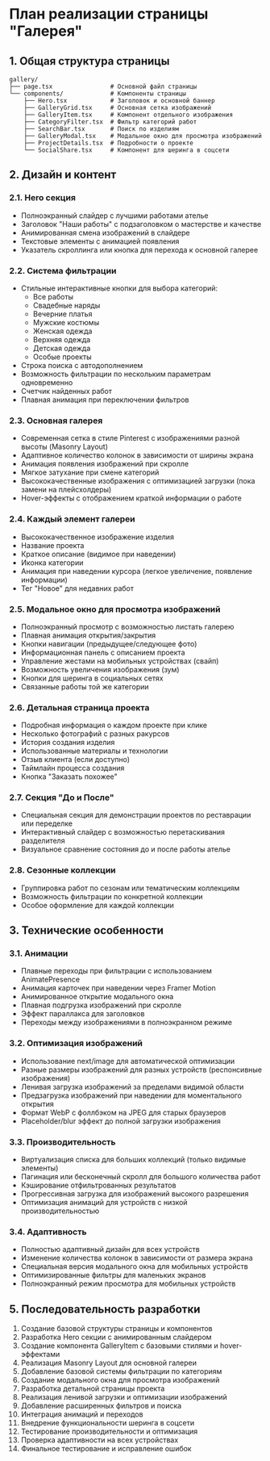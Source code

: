 # План реализации страницы "Галерея"

## 1. Общая структура страницы

```
gallery/
├── page.tsx                # Основной файл страницы
└── components/             # Компоненты страницы
    ├── Hero.tsx            # Заголовок и основной баннер
    ├── GalleryGrid.tsx     # Основная сетка изображений
    ├── GalleryItem.tsx     # Компонент отдельного изображения
    ├── CategoryFilter.tsx  # Фильтр категорий работ
    ├── SearchBar.tsx       # Поиск по изделиям
    ├── GalleryModal.tsx    # Модальное окно для просмотра изображений
    ├── ProjectDetails.tsx  # Подробности о проекте
    └── SocialShare.tsx     # Компонент для шеринга в соцсети
```

## 2. Дизайн и контент

### 2.1. Hero секция
- Полноэкранный слайдер с лучшими работами ателье
- Заголовок "Наши работы" с подзаголовком о мастерстве и качестве
- Анимированная смена изображений в слайдере
- Текстовые элементы с анимацией появления
- Указатель скроллинга или кнопка для перехода к основной галерее

### 2.2. Система фильтрации
- Стильные интерактивные кнопки для выбора категорий:
  - Все работы
  - Свадебные наряды
  - Вечерние платья
  - Мужские костюмы
  - Женская одежда
  - Верхняя одежда
  - Детская одежда
  - Особые проекты
- Строка поиска с автодополнением
- Возможность фильтрации по нескольким параметрам одновременно
- Счетчик найденных работ
- Плавная анимация при переключении фильтров

### 2.3. Основная галерея
- Современная сетка в стиле Pinterest с изображениями разной высоты (Masonry Layout)
- Адаптивное количество колонок в зависимости от ширины экрана
- Анимация появления изображений при скролле
- Мягкое затухание при смене категорий
- Высококачественные изображения с оптимизацией загрузки (пока замени на плейсхолдеры)
- Hover-эффекты с отображением краткой информации о работе

### 2.4. Каждый элемент галереи
- Высококачественное изображение изделия
- Название проекта
- Краткое описание (видимое при наведении)
- Иконка категории
- Анимация при наведении курсора (легкое увеличение, появление информации)
- Тег "Новое" для недавних работ

### 2.5. Модальное окно для просмотра изображений
- Полноэкранный просмотр с возможностью листать галерею
- Плавная анимация открытия/закрытия
- Кнопки навигации (предыдущее/следующее фото)
- Информационная панель с описанием проекта
- Управление жестами на мобильных устройствах (свайп)
- Возможность увеличения изображения (зум)
- Кнопки для шеринга в социальных сетях
- Связанные работы той же категории

### 2.6. Детальная страница проекта
- Подробная информация о каждом проекте при клике
- Несколько фотографий с разных ракурсов
- История создания изделия
- Использованные материалы и технологии
- Отзыв клиента (если доступно)
- Таймлайн процесса создания
- Кнопка "Заказать похожее"

### 2.7. Секция "До и После"
- Специальная секция для демонстрации проектов по реставрации или переделке
- Интерактивный слайдер с возможностью перетаскивания разделителя
- Визуальное сравнение состояния до и после работы ателье

### 2.8. Сезонные коллекции
- Группировка работ по сезонам или тематическим коллекциям
- Возможность фильтрации по конкретной коллекции
- Особое оформление для каждой коллекции

## 3. Технические особенности

### 3.1. Анимации
- Плавные переходы при фильтрации с использованием AnimatePresence
- Анимация карточек при наведении через Framer Motion
- Анимированное открытие модального окна
- Плавная подгрузка изображений при скролле
- Эффект параллакса для заголовков
- Переходы между изображениями в полноэкранном режиме

### 3.2. Оптимизация изображений
- Использование next/image для автоматической оптимизации
- Разные размеры изображений для разных устройств (респонсивные изображения)
- Ленивая загрузка изображений за пределами видимой области
- Предзагрузка изображений при наведении для моментального открытия
- Формат WebP с фоллбэком на JPEG для старых браузеров
- Placeholder/blur эффект до полной загрузки изображения

### 3.3. Производительность
- Виртуализация списка для больших коллекций (только видимые элементы)
- Пагинация или бесконечный скролл для большого количества работ
- Кэширование отфильтрованных результатов
- Прогрессивная загрузка для изображений высокого разрешения
- Оптимизация анимаций для устройств с низкой производительностью

### 3.4. Адаптивность
- Полностью адаптивный дизайн для всех устройств
- Изменение количества колонок в зависимости от размера экрана
- Специальная версия модального окна для мобильных устройств
- Оптимизированные фильтры для маленьких экранов
- Полноэкранный режим просмотра для мобильных устройств

## 5. Последовательность разработки

1. Создание базовой структуры страницы и компонентов
2. Разработка Hero секции с анимированным слайдером
3. Создание компонента GalleryItem с базовыми стилями и hover-эффектами
4. Реализация Masonry Layout для основной галереи
5. Добавление базовой системы фильтрации по категориям
6. Создание модального окна для просмотра изображений
7. Разработка детальной страницы проекта
8. Реализация ленивой загрузки и оптимизации изображений
9. Добавление расширенных фильтров и поиска
10. Интеграция анимаций и переходов
11. Внедрение функциональности шеринга в соцсети
12. Тестирование производительности и оптимизация
13. Проверка адаптивности на всех устройствах
14. Финальное тестирование и исправление ошибок 